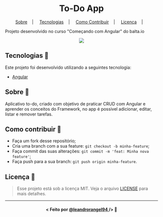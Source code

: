 <h1 align="center">To-Do App</h1>

<p align="center">
  <a href="#sobre-memo">Sobre</a>&nbsp;&nbsp;&nbsp; | &nbsp;&nbsp;&nbsp;
  <a href="#tecnologias-rocket">Tecnologias</a>&nbsp;&nbsp;&nbsp; | &nbsp;&nbsp;&nbsp;
  <a href="#como-contribuir-">Como Contribuir</a>&nbsp;&nbsp;&nbsp; | &nbsp;&nbsp;&nbsp;
  <a href="#licença-scroll">Licença</a>&nbsp;&nbsp;&nbsp; | &nbsp;&nbsp;&nbsp;
</p>


Projeto desenvolvido no curso "Começando com Angular" do balta.io

<p align="center">
  <img src="https://user-images.githubusercontent.com/39461509/122308305-80934d00-cee2-11eb-872f-3dd24ec51a79.png">
</p>

## Tecnologias :rocket:

Este projeto foi desenvolvido utilizando a seguintes tecnologia:

- [Angular](https://angular.io/)

## Sobre :memo:

Aplicativo to-do, criado com objetivo de praticar CRUD com Angular e aprender os conceitos do Framework, no app é possivel adicionar, editar, listar e remover tarefas.

## Como contribuir 🤔

- Faça um fork desse repositório;
- Cria uma branch com a sua feature: `git checkout -b minha-feature`;
- Faça commit das suas alterações: `git commit -m 'feat: Minha nova feature'`;
- Faça push para a sua branch: `git push origin minha-feature`.

## Licença :scroll:

> Esse projeto está sob a licença MIT. Veja o arquivo [LICENSE](LICENSE) para mais detalhes.

---

#### <p align="center"> <strong> < Feito por <a href="http://github.com/leandrorangel94"> @leandrorangel94  </a> /> </strong>  :wave:

